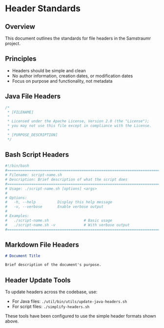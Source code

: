# Header Standards

## Overview
This document outlines the standards for file headers in the Samstraumr project.

## Principles
- Headers should be simple and clean
- No author information, creation dates, or modification dates
- Focus on purpose and functionality, not metadata

## Java File Headers
```java
/*
 * [FILENAME]
 * 
 * Licensed under the Apache License, Version 2.0 (the "License");
 * you may not use this file except in compliance with the License.
 *
 * [PURPOSE_DESCRIPTION]
 */
```

## Bash Script Headers
```bash
#!/bin/bash
#==============================================================================
# Filename: script-name.sh
# Description: Brief description of what the script does
#==============================================================================
# Usage: ./script-name.sh [options] <args>
#
# Options:
#   -h, --help          Display this help message
#   -v, --verbose       Enable verbose output
#
# Examples:
#   ./script-name.sh                # Basic usage
#   ./script-name.sh -v             # With verbose output
#==============================================================================
```

## Markdown File Headers
```markdown
# Document Title

Brief description of the document's purpose.
```

## Header Update Tools
To update headers across the codebase, use:

- For Java files: `./util/bin/utils/update-java-headers.sh`
- For script files: `./simplify-headers.sh`

These tools have been configured to use the simple header formats shown above.
